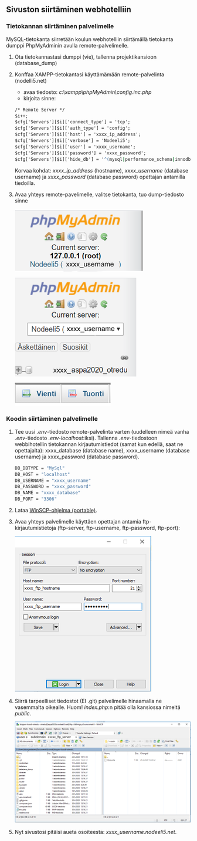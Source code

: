 ## Sivuston siirtäminen webhotelliin

### Tietokannan siirtäminen palvelimelle

MySQL-tietokanta siirretään koulun webhotelliin siirtämällä tietokanta dumppi PhpMyAdminin avulla remote-palvelimelle.

1. Ota tietokannastasi dumppi (vie), tallenna projektikansioon (database_dump)

2. Konffaa XAMPP-tietokantasi käyttämämään remote-palvelinta (nodelli5.net)
    - avaa tiedosto: *c:\xampp\phpMyAdmin\config.inc.php*
    - kirjoita sinne:

    ```cmd
    /* Remote Server */
    $i++;
    $cfg['Servers'][$i]['connect_type'] = 'tcp';
    $cfg['Servers'][$i]['auth_type'] = 'config';
    $cfg['Servers'][$i]['host'] = 'xxxx_ip_address';
    $cfg['Servers'][$i]['verbose'] = 'Nodeeli5';
    $cfg['Servers'][$i]['user'] = 'xxxx_username';
    $cfg['Servers'][$i]['password'] = 'xxxx_password';
    $cfg['Servers'][$i]['hide_db'] = '^(mysql|performance_schema|innodb|information_schema)$'
    ```

    Korvaa kohdat:
    *xxxx_ip_address* (hostname), *xxxx_username* (database username) ja *xxxx_password* (database password) opettajan antamilla tiedoilla.

3. Avaa yhteys remote-pavelimelle, valitse tietokanta, tuo dump-tiedosto sinne

    ![valitse serveri](./img/valitse_palvelin1.png)

    ![valitse tietokanta](./img/valitse_tietokanta1.PNG)

    ![vie ja tuo](./img/vienti_tuonti.PNG)

### Koodin siirtäminen palvelimelle

1. Tee uusi *.env*-tiedosto remote-palvelinta varten (uudelleen nimeä vanha *.env*-tiedosto *.env-localhost*:iksi). Tallenna *.env*-tiedostoon webbihotellin tietokannan kirjautumistiedot (samat kun edellä, saat ne opettajalta): xxxx_database (database name), xxxx_username (database username) ja xxxx_password (database password).

    ```cmd
    DB_DBTYPE = "MySql"
    DB_HOST = "localhost"
    DB_USERNAME = "xxxx_username"
    DB_PASSWORD = "xxxx_password"
    DB_NAME = "xxxx_database"
    DB_PORT = "3306"
    ```

2. Lataa [WinSCP-ohjelma (portable)](https://winscp.net/eng/docs/portable).

3. Avaa yhteys palvelimelle käyttäen opettajan antamia ftp-kirjautumistietoja (ftp-server, ftp-username, ftp-password, ftp-port):

    ![winscp login](./img/winscp.png)

4. Siirrä tarpeelliset tiedostot (EI .git) palvelimelle hinaamalla ne vasemmalta oikealle. Huom! *index.php*:n pitää olla kansiossa nimeltä *public*.

    ![winscp tiedostojen siirto](./img/winscp_files1.PNG)

5. Nyt sivustosi pitäisi aueta osoiteesta: *xxxx_username.nodeeli5.net*.